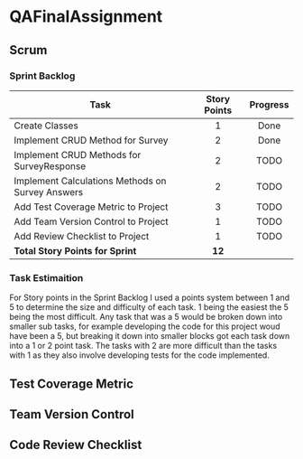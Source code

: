 # QAFinalAssignment

## Scrum
### Sprint Backlog

| Task | Story Points | Progress |
| --- | :---: | :---: |
| Create Classes | 1 | Done |
| Implement CRUD Method for Survey | 2 | Done |
| Implement CRUD Methods for SurveyResponse | 2 | TODO |
| Implement Calculations Methods on Survey Answers | 2 | TODO |
| Add Test Coverage Metric to Project | 3 | TODO |
| Add Team Version Control to Project | 1 | TODO |
| Add Review Checklist to Project | 1 | TODO |
| **Total Story Points for Sprint** | **12** |    |

### Task Estimaition

For Story points in the Sprint Backlog I used a points system between 1 and 5 to determine the size and difficulty of each task. 1 being the easiest the 5 being the most difficult. Any task that was a 5 would be broken down into smaller sub tasks, for example developing the code for this project woud have been a 5, but breaking it down into smaller blocks got each task down into a 1 or 2 point task. The tasks with 2 are more difficult than the tasks with 1 as they also involve developing tests for the code implemented. 

## Test Coverage Metric

## Team Version Control

## Code Review Checklist